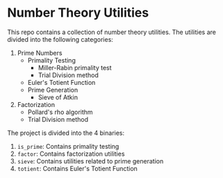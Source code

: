# Number Theory Utilities

This repo contains a collection of number theory utilities. The utilities are divided into the following categories:

1. Prime Numbers
    * Primality Testing
      * Miller-Rabin primality test
      * Trial Division method
    * Euler's Totient Function
    * Prime Generation
      * Sieve of Atkin
2. Factorization
    * Pollard's rho algorithm
    * Trial Division method

The project is divided into the 4 binaries:

1. `is_prime`: Contains primality testing
2. `factor`: Contains factorization utilities
3. `sieve`: Contains utilities related to prime generation
4. `totient`: Contains Euler's Totient Function
